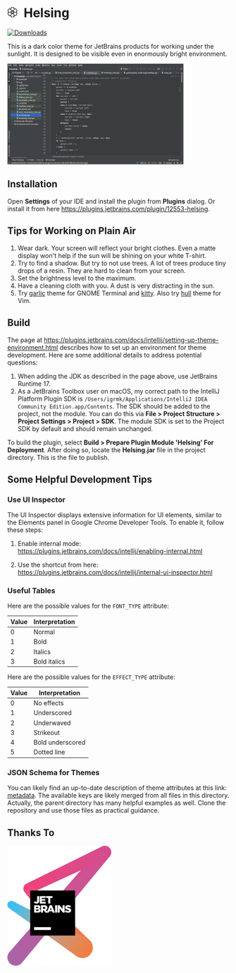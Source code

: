 
<img src="images/pluginIcon_grey.svg" height="23">&ensp;Helsing
===============================================================

[![Downloads](https://img.shields.io/jetbrains/plugin/d/12553-helsing)](https://plugins.jetbrains.com/plugin/12553-helsing)

This is a dark color theme for JetBrains products for working under the sunlight.
It is designed to be visible even in enormously bright environment.

<img src="images/screenshot.png" width="400">


Installation
------------

Open __Settings__ of your IDE and install the plugin from __Plugins__ dialog.
Or install it from here https://plugins.jetbrains.com/plugin/12553-helsing.


Tips for Working on Plain Air
-----------------------------

1. Wear dark.
   Your screen will reflect your bright clothes.
   Even a matte display won't help if the sun will be shining on your white T-shirt.
2. Try to find a shadow.
   But try to not use trees.
   A lot of trees produce tiny drops of a resin.
   They are hard to clean from your screen.
3. Set the brightness level to the maximum.
4. Have a cleaning cloth with you. A dust is very distracting in the sun.
5. Try [garlic](https://github.com/igrmk/garlic) theme
   for GNOME Terminal and [kitty](https://sw.kovidgoyal.net/kitty/).
   Also try [hull](https://github.com/igrmk/kull-vim) theme for Vim.


Build
-----

The page at https://plugins.jetbrains.com/docs/intellij/setting-up-theme-environment.html
describes how to set up an environment for theme development.
Here are some additional details to address potential questions:

1. When adding the JDK as described in the page above, use JetBrains Runtime 17.
2. As a JetBrains Toolbox user on macOS, my correct path to the IntelliJ Platform Plugin SDK
   is `/Users/igrmk/Applications/IntelliJ IDEA Community Edition.app/Contents`.
   The SDK should be added to the project, not the module.
   You can do this via **File > Project Structure > Project Settings > Project > SDK**.
   The module SDK is set to the Project SDK by default and should remain unchanged.

To build the plugin, select **Build > Prepare Plugin Module 'Helsing' For Deployment**.
After doing so, locate the **Helsing.jar** file in the project directory. This is the file to publish.


Some Helpful Development Tips
-----------------------------


### Use UI Inspector

The UI Inspector displays extensive information for UI elements, similar to the Elements panel in Google Chrome Developer Tools.
To enable it, follow these steps:

1. Enable internal mode: https://plugins.jetbrains.com/docs/intellij/enabling-internal.html

2. Use the shortcut from here: https://plugins.jetbrains.com/docs/intellij/internal-ui-inspector.html


### Useful Tables

Here are the possible values for the `FONT_TYPE` attribute:

| Value | Interpretation |
|-------|----------------|
| 0     | Normal         |
| 1     | Bold           |
| 2     | Italics        |
| 3     | Bold italics   |

Here are the possible values for the `EFFECT_TYPE` attribute:

| Value | Interpretation   |
|-------|------------------|
| 0     | No effects       |
| 1     | Underscored      |
| 2     | Underwaved       |
| 3     | Strikeout        |
| 4     | Bold underscored |
| 5     | Dotted line      |


### JSON Schema for Themes

You can likely find an up-to-date description of theme attributes at this link:
[metadata](https://github.com/JetBrains/intellij-community/blob/master/platform/platform-resources/src/themes/metadata).
The available keys are likely merged from all files in this directory.
Actually, the parent directory has many helpful examples as well.
Clone the repository and use those files as practical guidance.

Thanks To
---------

[![JetBrains](images/jetbrains.svg)](https://www.jetbrains.com/?from=helsing)
